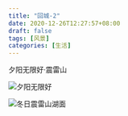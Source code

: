 ```yaml
---
title: "回城-2"
date: 2020-12-26T12:27:57+08:00
draft: false
tags: [风景]
categories: [生活]
---
```


夕阳无限好·震雷山

![夕阳无限好](https://cdn.jsdelivr.net/gh/ai0376/ownwiki.pic.0@master/103145463-1e992c80-4776-11eb-9b0b-8f04ca40af8e.jpg)

<!--more-->
![冬日震雷山湖面](https://cdn.jsdelivr.net/gh/ai0376/ownwiki.pic.0@master/103145464-2062f000-4776-11eb-99d3-04bfe28774c5.jpg)